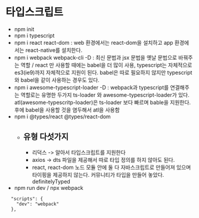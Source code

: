 # 타입스크립트

* npm init
* npm i typescript
* npm i react react-dom 
: web 환경에서는 react-dom을 설치하고 app 환경에서는 react-native를 설치한다.
* npm i webpack webpack-cli -D 
: 최신 문법과 jsx 문법을 옛날 문법으로 바꿔주는 역할 / react 만 사용할 때에는 babel을 더 많이 사용, typescript는 자체적으로 es3(ie9)까지 자체적으로 지원이 된다. babel은 따로 필요하지 않지만 typescript와 babel을 같이 사용하는 경우도 있다. 
* npm i awesome-typescript-loader -D
: webpack과 typescript를 연결해주는 역할로는 유명한 두가지 ts-loader 와 awesome-typescript-loader가 있다. atl(awesome-typescritp-loader)은 ts-loader 보다 빠르며 bable을 지원한다. 후에 babel을 사용할 것을 염두해서 atl을 사용함
* npm i @types/react @types/react-dom
    * ## 유형 다섯가지
        * 리덕스 -> 알아서 타입스크립트를 지원한다
        * axios -> dts 파일을 제공해서 따로 타입 정의를 하지 않아도 된다. 
        * react, react-dom 노드 모듈 안에 둘 다 자바스크립트로 만들어져 있으며 타이핑을 제공하지 않는다. 커뮤니티가 타입을 만들어 놓았다. definitelyTyped
* npm run dev / npx webpack
```
  "scripts": {
    "dev": "webpack"
  },
```

